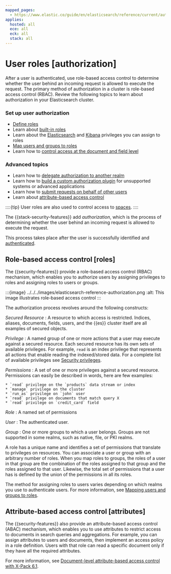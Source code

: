 ```yaml
---
mapped_pages:
  - https://www.elastic.co/guide/en/elasticsearch/reference/current/authorization.html
applies:
  hosted: all
  ece: all
  eck: all
  stack: all
---
```


# User roles [authorization]


After a user is authenticated, use role-based access control to determine whether the user behind an incoming request is allowed to execute the request. The primary method of authorization in a cluster is role-based access control (RBAC). Review the following topics to learn about authorization in your Elasticsearch cluster.

### Set up user authorization

* [Define roles](/deploy-manage/users-roles/cluster-or-deployment-auth/defining-roles.md)
* Learn about [built-in roles](/deploy-manage/users-roles/cluster-or-deployment-auth/built-in-roles.md)
* Learn about the [Elasticsearch](/deploy-manage/users-roles/cluster-or-deployment-auth/elasticsearch-privileges.md) and [Kibana](/deploy-manage/users-roles/cluster-or-deployment-auth/kibana-privileges.md) privileges you can assign to roles
* [Map users and groups to roles](/deploy-manage/users-roles/cluster-or-deployment-auth/mapping-users-groups-to-roles.md)
* Learn how to [control access at the document and field level](/deploy-manage/users-roles/cluster-or-deployment-auth/controlling-access-at-document-field-level.md)

### Advanced topics

* Learn how to [delegate authorization to another realm](/deploy-manage/users-roles/cluster-or-deployment-auth/authorization-delegation.md)
* Learn how to [build a custom authorization plugin](/deploy-manage/users-roles/cluster-or-deployment-auth/authorization-plugins.md) for unsupported systems or advanced applications
* Learn how to [submit requests on behalf of other users](/deploy-manage/users-roles/cluster-or-deployment-auth/submitting-requests-on-behalf-of-other-users.md)
* Learn about [attribute-based access control](/deploy-manage/users-roles/cluster-or-deployment-auth/user-roles.html#attributes)

::::{tip}
User roles are also used to control access to [spaces](/deploy-manage/manage-spaces.md). 
::::



The {{stack-security-features}} add *authorization*, which is the process of determining whether the user behind an incoming request is allowed to execute the request.

This process takes place after the user is successfully identified and [authenticated](user-authentication.md).


## Role-based access control [roles]

The {{security-features}} provide a role-based access control (RBAC) mechanism, which enables you to authorize users by assigning privileges to roles and assigning roles to users or groups.

:::{image} ../../../images/elasticsearch-reference-authorization.png
:alt: This image illustrates role-based access control
:::

The authorization process revolves around the following constructs:

*Secured Resource*
:   A resource to which access is restricted. Indices, aliases, documents, fields, users, and the {{es}} cluster itself are all examples of secured objects.

*Privilege*
:   A named group of one or more actions that a user may execute against a secured resource. Each secured resource has its own sets of available privileges. For example, `read` is an index privilege that represents all actions that enable reading the indexed/stored data. For a complete list of available privileges see [Security privileges](elasticsearch-privileges.md).

*Permissions*
:   A set of one or more privileges against a secured resource. Permissions can easily be described in words, here are few examples:

    * `read` privilege on the `products` data stream or index
    * `manage` privilege on the cluster
    * `run_as` privilege on `john` user
    * `read` privilege on documents that match query X
    * `read` privilege on `credit_card` field


*Role*
:   A named set of permissions

*User*
:   The authenticated user.

*Group*
:   One or more groups to which a user belongs. Groups are not supported in some realms, such as native, file, or PKI realms.

A role has a unique name and identifies a set of permissions that translate to privileges on resources. You can associate a user or group with an arbitrary number of roles. When you map roles to groups, the roles of a user in that group are the combination of the roles assigned to that group and the roles assigned to that user. Likewise, the total set of permissions that a user has is defined by the union of the permissions in all its roles.

The method for assigning roles to users varies depending on which realms you use to authenticate users. For more information, see [Mapping users and groups to roles](mapping-users-groups-to-roles.md).


## Attribute-based access control [attributes]

The {{security-features}} also provide an attribute-based access control (ABAC) mechanism, which enables you to use attributes to restrict access to documents in search queries and aggregations. For example, you can assign attributes to users and documents, then implement an access policy in a role definition. Users with that role can read a specific document only if they have all the required attributes.

For more information, see [Document-level attribute-based access control with X-Pack 6.1](https://www.elastic.co/blog/attribute-based-access-control-with-xpack).













